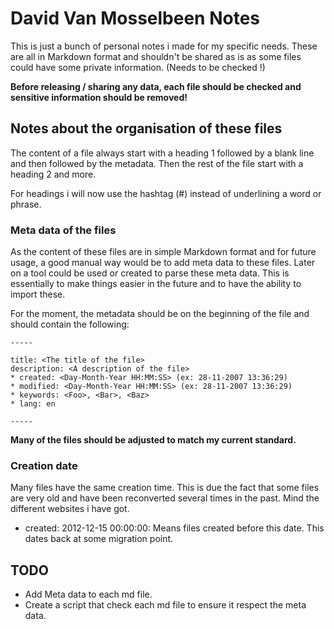 # David Van Mosselbeen Notes

This is just a bunch of personal notes i made for my specific needs. These 
are  all in Markdown format and shouldn't be  shared as is as some files 
could have some private information. (Needs to be checked !)

**Before releasing / sharing any data, each file should be checked and 
sensitive information should be removed!**

## Notes about the organisation of these files

The content of a file always start with a heading 1 followed by a blank line 
and then followed by the metadata. Then the rest of the file start with a 
heading 2 and more. 

For headings i will now use the hashtag (#) instead of underlining a word or 
phrase.

### Meta data of the files

As the content of these files are in simple Markdown format and for future 
usage, a good manual way would be to add meta data to these files. Later on 
a tool could be used or created to parse these meta data. This is 
essentially to make things easier in the future and to have the ability to 
import these.

For the moment, the metadata should be on the beginning of the file and 
should contain the following:

    -----

    title: <The title of the file>
    description: <A description of the file>
    * created: <Day-Month-Year HH:MM:SS> (ex: 28-11-2007 13:36:29)
    * modified: <Day-Month-Year HH:MM:SS> (ex: 28-11-2007 13:36:29)
    * keywords: <Foo>, <Bar>, <Baz>
    * lang: en

    -----

**Many of the files should be adjusted to match my current standard.** 

### Creation date

Many files have the same creation time. This is due the fact that some files 
are very old and have been reconverted several times in the past. Mind the 
different websites i have got.

* created: 2012-12-15 00:00:00: Means files created before this date. This dates back at some migration point.

## TODO

* Add Meta data to each md file.
* Create a script that check each md file to ensure it respect the meta data.
